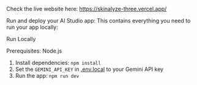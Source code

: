 Check the live website here: https://skinalyze-three.vercel.app/

Run and deploy your AI Studio app:
This contains everything you need to run your app locally:

Run Locally

Prerequisites:  Node.js


1. Install dependencies:
   `npm install`
2. Set the `GEMINI_API_KEY` in [.env.local](.env.local) to your Gemini API key
3. Run the app:
   `npm run dev`
